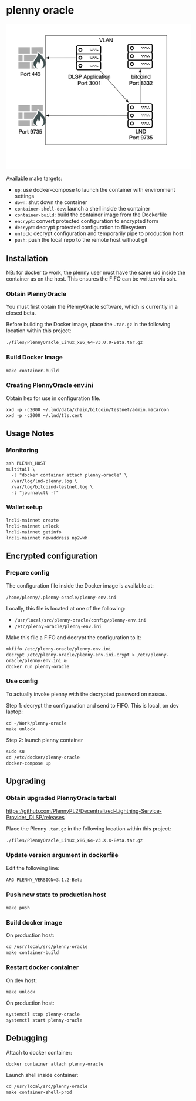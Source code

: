 # plenny oracle

<!--
git clone \
  -c core.sshCommand="/usr/bin/ssh -o IdentitiesOnly=yes -i ~/.ssh/0xidm" \
  git@github.com:0xidm/0xidm.git

git config --local user.email "0xidm"
git config --local user.name "0xidm"
-->

![](vlan-diagram.png)

Available make targets:

- `up`: use docker-compose to launch the container with environment settings
- `down`: shut down the container
- `container-shell-dev`: launch a shell inside the container
- `container-build`: build the container image from the Dockerfile
- `encrypt`: convert protected configuration to encrypted form
- `decrypt`: decrypt protected configuration to filesystem
- `unlock`: decrypt configuration and temporarily pipe to production host
- `push`: push the local repo to the remote host without git

## Installation

NB: for docker to work, the plenny user must have the same uid inside the container as on the host.  This ensures the FIFO can be written via ssh.

### Obtain PlennyOracle

You must first obtain the PlennyOracle software, which is currently in a closed beta.

Before building the Docker image, place the `.tar.gz` in the following location within this project:

`./files/PlennyOracle_Linux_x86_64-v3.0.0-Beta.tar.gz`

### Build Docker Image

`make container-build`

### Creating PlennyOracle env.ini

Obtain hex for use in configuration file.

```{bash}
xxd -p -c2000 ~/.lnd/data/chain/bitcoin/testnet/admin.macaroon
xxd -p -c2000 ~/.lnd/tls.cert
```

## Usage Notes

### Monitoring

```{bash}
ssh PLENNY_HOST
multitail \
  -l "docker container attach plenny-oracle" \
  /var/log/lnd-plenny.log \
  /var/log/bitcoind-testnet.log \
  -l "journalctl -f"
```

### Wallet setup

```{bash}
lncli-mainnet create
lncli-mainnet unlock
lncli-mainnet getinfo
lncli-mainnet newaddress np2wkh
```

## Encrypted configuration

### Prepare config

The configuration file inside the Docker image is available at:

`/home/plenny/.plenny-oracle/plenny-env.ini`

Locally, this file is located at one of the following:

- `/usr/local/src/plenny-oracle/config/plenny-env.ini`
- `/etc/plenny-oracle/plenny-env.ini`

Make this file a FIFO and decrypt the configuration to it:

```{bash}
mkfifo /etc/plenny-oracle/plenny-env.ini
decrypt /etc/plenny-oracle/plenny-env.ini.crypt > /etc/plenny-oracle/plenny-env.ini &
docker run plenny-oracle
```

### Use config

To actually invoke plenny with the decrypted password on nassau.

Step 1: decrypt the configuration and send to FIFO.  This is local, on dev laptop:

```{bash}
cd ~/Work/plenny-oracle
make unlock
```

Step 2: launch plenny container

```{bash}
sudo su
cd /etc/docker/plenny-oracle
docker-compose up
```

## Upgrading

### Obtain upgraded PlennyOracle tarball

https://github.com/PlennyPL2/Decentralized-Lightning-Service-Provider_DLSP/releases

Place the Plenny `.tar.gz` in the following location within this project:

`./files/PlennyOracle_Linux_x86_64-v3.X.X-Beta.tar.gz`

### Update version argument in dockerfile

Edit the following line:

`ARG PLENNY_VERSION=3.1.2-Beta`

### Push new state to production host

`make push`

### Build docker image

On production host:

```{bash}
cd /usr/local/src/plenny-oracle
make container-build
```

### Restart docker container

On dev host:

```{bash}
make unlock
```

On production host:

```{bash}
systemctl stop plenny-oracle
systemctl start plenny-oracle
```

## Debugging

Attach to docker container:

```{bash}
docker container attach plenny-oracle
```

Launch shell inside container:

```{bash}
cd /usr/local/src/plenny-oracle
make container-shell-prod
```
